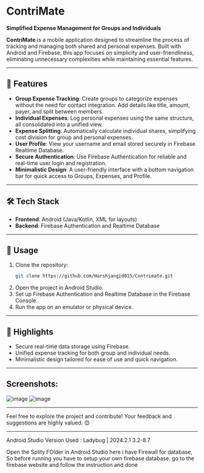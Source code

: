# ContriMate  
**Simplified Expense Management for Groups and Individuals**  

**ContriMate** is a mobile application designed to streamline the process of tracking and managing both shared and personal expenses. Built with Android and Firebase, this app focuses on simplicity and user-friendliness, eliminating unnecessary complexities while maintaining essential features.

---

## 🚀 Features  
- **Group Expense Tracking**: Create groups to categorize expenses without the need for contact integration. Add details like title, amount, payer, and split between members.  
- **Individual Expenses**: Log personal expenses using the same structure, all consolidated into a unified view.  
- **Expense Splitting**: Automatically calculate individual shares, simplifying cost division for group and personal expenses.  
- **User Profile**: View your username and email stored securely in Firebase Realtime Database.  
- **Secure Authentication**: Use Firebase Authentication for reliable and real-time user login and registration.  
- **Minimalistic Design**: A user-friendly interface with a bottom navigation bar for quick access to Groups, Expenses, and Profile.  

---

## 🛠️ Tech Stack  
- **Frontend**: Android (Java/Kotlin, XML for layouts)  
- **Backend**: Firebase Authentication and Realtime Database  

---

## 📌 Usage  
1. Clone the repository:  
   ```bash
   git clone https://github.com/Harshjangid015/Contrimate.git
   ```
2. Open the project in Android Studio.  
3. Set up Firebase Authentication and Realtime Database in the Firebase Console.  
4. Run the app on an emulator or physical device.  

---

## 🌟 Highlights  
- Secure real-time data storage using Firebase.  
- Unified expense tracking for both group and individual needs.  
- Minimalistic design tailored for ease of use and quick navigation.  

---
## Screenshots: 

![image](https://github.com/user-attachments/assets/b266336a-53e4-4ef8-be92-2fcb4712c979)
![image](https://github.com/user-attachments/assets/9a35b7b4-2517-4156-9d7c-832357813698)

---

Feel free to explore the project and contribute! Your feedback and suggestions are highly valued. 😊  

---

Android Studio Version Used : 
Ladybug | 2024.2.1	3.2-8.7

Open the Splity FOlder in Android Studio 
here i have Firewall for database, So before running you have to setup your own firebase database. 
go to the firebase website and follow the instruction and done 
